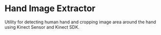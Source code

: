# Hand Image Extractor

Utility for detecting human hand and cropping image area around the hand using Kinect Sensor and Kinect SDK.  

